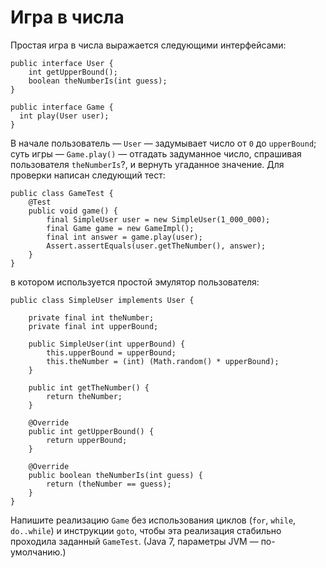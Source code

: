 Игра в числа
============

Простая игра в числа выражается следующими интерфейсами:

    public interface User {
        int getUpperBound();
        boolean theNumberIs(int guess);
    }

    public interface Game {
      int play(User user);
    }

В начале пользователь — `User` — задумывает число от `0` до `upperBound`; суть игры — `Game.play()` — отгадать задуманное число, спрашивая пользователя `theNumberIs`?, и вернуть угаданное значение. Для проверки написан следующий тест:

    public class GameTest {
        @Test
        public void game() {
            final SimpleUser user = new SimpleUser(1_000_000);
            final Game game = new GameImpl();
            final int answer = game.play(user);
            Assert.assertEquals(user.getTheNumber(), answer);
        }
    }

в котором используется простой эмулятор пользователя:

    public class SimpleUser implements User {
        
        private final int theNumber;
        private final int upperBound;
        
        public SimpleUser(int upperBound) {
            this.upperBound = upperBound;
            this.theNumber = (int) (Math.random() * upperBound);
        }
        
        public int getTheNumber() {
            return theNumber;
        }
        
        @Override
        public int getUpperBound() {
            return upperBound;
        }
    
        @Override
        public boolean theNumberIs(int guess) {
            return (theNumber == guess);
        }
    }

Напишите реализацию `Game` без использования циклов (`for`, `while`, `do..while`) и инструкции `goto`, чтобы эта реализация стабильно проходила заданный `GameTest`. (Java 7, параметры JVM — по-умолчанию.)
